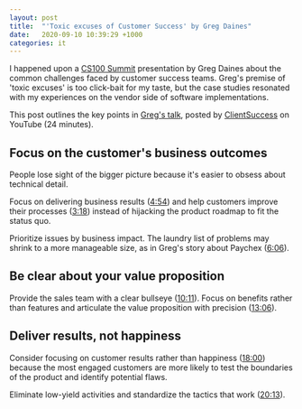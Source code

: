 ```yaml
---
layout: post
title:  "'Toxic excuses of Customer Success' by Greg Daines"
date:   2020-09-10 10:39:29 +1000
categories: it
---
```


I happened upon a [CS100 Summit](https://cs100.clientsuccess.com/) presentation by Greg Daines about the common challenges faced by customer success teams. Greg's premise of 'toxic excuses' is too click-bait for my taste, but the case studies resonated with my experiences on the vendor side of software implementations.

This post outlines the key points in [Greg's talk](https://www.youtube.com/watch?v=OQgJzm-5DPk), posted by [ClientSuccess](https://www.youtube.com/channel/UCyebb34-V4tmrlJQlt40CZg) on YouTube (24 minutes).

## Focus on the customer's business outcomes

People lose sight of the bigger picture because it's easier to obsess about technical detail.

Focus on delivering business results ([4:54](https://youtu.be/OQgJzm-5DPk?t=294)) and help customers improve their processes ([3:18](https://youtu.be/OQgJzm-5DPk?t=198)) instead of hijacking the product roadmap to fit the status quo.

Prioritize issues by business impact. The laundry list of problems may shrink to a more manageable size, as in Greg's story about Paychex ([6:06](https://youtu.be/OQgJzm-5DPk?t=366)).

## Be clear about your value proposition

Provide the sales team with a clear bullseye ([10:11](https://youtu.be/OQgJzm-5DPk?t=611)). Focus on benefits rather than features and articulate the value proposition with precision ([13:06](https://youtu.be/OQgJzm-5DPk?t=786)).

## Deliver results, not happiness
Consider focusing on customer results rather than happiness ([18:00](https://youtu.be/OQgJzm-5DPk?t=1080)) because the most engaged customers are more likely to test the boundaries of the product and identify potential flaws.

Eliminate low-yield activities and standardize the tactics that work ([20:13](https://youtu.be/OQgJzm-5DPk?t=1213)).
